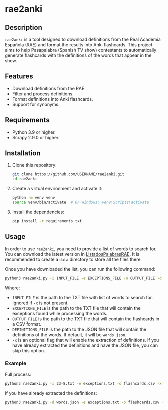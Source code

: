 # rae2anki

## Description

`rae2anki` is a tool designed to download definitions from the Real Academia Española (RAE) and format the results into Anki flashcards. This project aims to help Pasapalabra (Spanish TV show) contestants to automatically generate flashcards with the definitions of the words that appear in the show.

## Features
- Download definitions from the RAE.
- Filter and process definitions.
- Format definitions into Anki flashcards.
- Support for synonyms.

## Requirements

- Python 3.9 or higher.
- Scrapy 2.9.0 or higher.

## Installation

1. Clone this repository:

    ```sh
    git clone https://github.com/USERNAME/rae2anki.git
    cd rae2anki
    ```

2. Create a virtual environment and activate it:

    ```sh
    python -m venv venv
    source venv/bin/activate  # On Windows: venv\Scripts\activate
    ```

3. Install the dependencies:

    ```sh
    pip install -r requirements.txt
    ```

## Usage

In order to use `rae2anki`, you need to provide a list of words to search for. You can download the latest version in [ListadosPalabrasRAE](https://github.com/rubenperezm/ListadosPalabrasRAE). It is recommended to create a `data` directory to store all the files there.

Once you have downloaded the list, you can run the following command:

```sh
python3 rae2anki.py -i INPUT_FILE -e EXCEPTIONS_FILE -o OUTPUT_FILE -d DEFINITIONS_FILE -x
```

Where:
- `INPUT_FILE` is the path to the TXT file with list of words to search for. Ignored if `-x` is not present.
- `EXCEPTIONS_FILE` is the path to the TXT file that will contain the exceptions found while processing the words.
- `OUTPUT_FILE` is the path to the TXT file that will contain the flashcards in a CSV format.
- `DEFINITIONS_FILE` is the path to the JSON file that will contain the definitions of the words. If default, it will be `words.json`.
- `-x` is an optional flag that will enable the extraction of definitions. If you have already extracted the definitions and have the JSON file, you can skip this option.

### Example

Full process:
```sh
python3 rae2anki.py -i 23-8.txt -e exceptions.txt -o flashcards.csv -x
```

If you have already extracted the definitions:
```sh
python3 rae2anki.py -d words.json -e exceptions.txt -o flashcards.csv -d words.json
```
